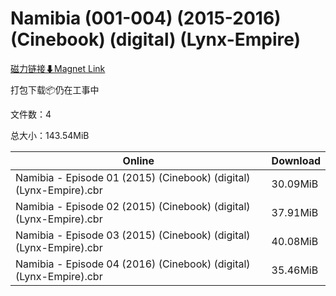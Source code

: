# Namibia (001-004) (2015-2016) (Cinebook) (digital) (Lynx-Empire)

[磁力链接⬇Magnet Link](magnet:?xt=urn:btih:7ac085971ab33e19adf8a09cb52fcd02ee37e6c6&dn=Namibia%20%28001-004%29%20%282015-2016%29%20%28Cinebook%29%20%28digital%29%20%28Lynx-Empire%29)

打包下载📦仍在工事中

文件数：4

总大小：143.54MiB

Online | Download
--- | ---
Namibia - Episode 01 (2015) (Cinebook) (digital) (Lynx-Empire).cbr | 30.09MiB
Namibia - Episode 02 (2015) (Cinebook) (digital) (Lynx-Empire).cbr | 37.91MiB
Namibia - Episode 03 (2015) (Cinebook) (digital) (Lynx-Empire).cbr | 40.08MiB
Namibia - Episode 04 (2016) (Cinebook) (digital) (Lynx-Empire).cbr | 35.46MiB